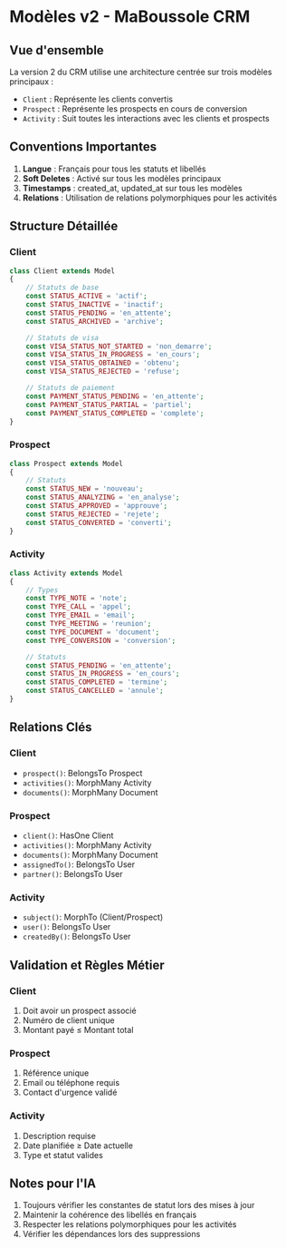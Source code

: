 # Modèles v2 - MaBoussole CRM

## Vue d'ensemble
La version 2 du CRM utilise une architecture centrée sur trois modèles principaux :
- `Client` : Représente les clients convertis
- `Prospect` : Représente les prospects en cours de conversion
- `Activity` : Suit toutes les interactions avec les clients et prospects

## Conventions Importantes
1. **Langue** : Français pour tous les statuts et libellés
2. **Soft Deletes** : Activé sur tous les modèles principaux
3. **Timestamps** : created_at, updated_at sur tous les modèles
4. **Relations** : Utilisation de relations polymorphiques pour les activités

## Structure Détaillée

### Client
```php
class Client extends Model
{
    // Statuts de base
    const STATUS_ACTIVE = 'actif';
    const STATUS_INACTIVE = 'inactif';
    const STATUS_PENDING = 'en_attente';
    const STATUS_ARCHIVED = 'archive';

    // Statuts de visa
    const VISA_STATUS_NOT_STARTED = 'non_demarre';
    const VISA_STATUS_IN_PROGRESS = 'en_cours';
    const VISA_STATUS_OBTAINED = 'obtenu';
    const VISA_STATUS_REJECTED = 'refuse';

    // Statuts de paiement
    const PAYMENT_STATUS_PENDING = 'en_attente';
    const PAYMENT_STATUS_PARTIAL = 'partiel';
    const PAYMENT_STATUS_COMPLETED = 'complete';
}
```

### Prospect
```php
class Prospect extends Model
{
    // Statuts
    const STATUS_NEW = 'nouveau';
    const STATUS_ANALYZING = 'en_analyse';
    const STATUS_APPROVED = 'approuve';
    const STATUS_REJECTED = 'rejete';
    const STATUS_CONVERTED = 'converti';
}
```

### Activity
```php
class Activity extends Model
{
    // Types
    const TYPE_NOTE = 'note';
    const TYPE_CALL = 'appel';
    const TYPE_EMAIL = 'email';
    const TYPE_MEETING = 'reunion';
    const TYPE_DOCUMENT = 'document';
    const TYPE_CONVERSION = 'conversion';

    // Statuts
    const STATUS_PENDING = 'en_attente';
    const STATUS_IN_PROGRESS = 'en_cours';
    const STATUS_COMPLETED = 'termine';
    const STATUS_CANCELLED = 'annule';
}
```

## Relations Clés

### Client
- `prospect()`: BelongsTo Prospect
- `activities()`: MorphMany Activity
- `documents()`: MorphMany Document

### Prospect
- `client()`: HasOne Client
- `activities()`: MorphMany Activity
- `documents()`: MorphMany Document
- `assignedTo()`: BelongsTo User
- `partner()`: BelongsTo User

### Activity
- `subject()`: MorphTo (Client/Prospect)
- `user()`: BelongsTo User
- `createdBy()`: BelongsTo User

## Validation et Règles Métier

### Client
1. Doit avoir un prospect associé
2. Numéro de client unique
3. Montant payé ≤ Montant total

### Prospect
1. Référence unique
2. Email ou téléphone requis
3. Contact d'urgence validé

### Activity
1. Description requise
2. Date planifiée ≥ Date actuelle
3. Type et statut valides

## Notes pour l'IA
1. Toujours vérifier les constantes de statut lors des mises à jour
2. Maintenir la cohérence des libellés en français
3. Respecter les relations polymorphiques pour les activités
4. Vérifier les dépendances lors des suppressions

